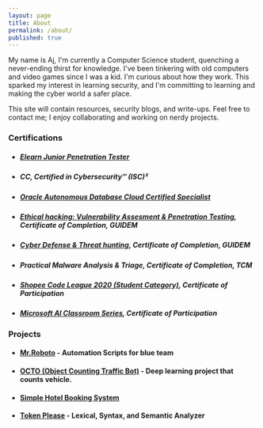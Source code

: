 ```yaml
---
layout: page
title: About
permalink: /about/
published: true
---
```

<script src="https://tryhackme.com/badge/994867"></script>

My name is Aj, I'm currently a Computer Science student, quenching a never-ending thirst for knowledge. I've been tinkering with old computers and video games since I was a kid. I'm curious about how they work. This sparked my interest in learning security, and I'm committing to learning and making the cyber world a safer place.

This site will contain resources, security blogs, and write-ups. Feel free to contact me; I enjoy collaborating and working on nerdy projects.

### Certifications
+ ##### [Elearn Junior Penetration Tester](https://verified.elearnsecurity.com/certificates/8706593d-cf8e-431f-9960-7a34bc638a08)
+ ##### CC, Certified in Cybersecurity℠ (ISC)²
+ ##### [Oracle Autonomous Database Cloud Certified Specialist](https://catalog-education.oracle.com/pls/certview/sharebadge?id=5C0F7E707BD234CAD160B6257A1AB6B81353C2A1AD1A3553F7C3EB884A190474)
+ ##### [Ethical hacking: Vulnerability Assesment & Penetration Testing](https://drive.google.com/file/d/1n4O9EztbqgpNhvGh9b485KQH8dHw65dl/view), Certificate of Completion, GUIDEM
+ ##### [Cyber Defense & Threat hunting](https://drive.google.com/file/d/1Hs0JMR_R7uH3URfbB5OibkUh9kvNOney/view), Certificate of Completion, GUIDEM
+ ##### Practical Malware Analysis & Triage, Certificate of Completion, TCM
+ ##### [Shopee Code League 2020 (Student Category)](https://drive.google.com/file/d/157qDxL5zopZfOQy6b8m5mbkr9UY245tA/view), Certificate of Participation
+ ##### [Microsoft AI Classroom Series](https://drive.google.com/file/d/1kGDOwS0ObXESpAY_t1WK8dn8UrJ6gO--/view), Certificate of Participation

### Projects 
+ #### [Mr.Roboto](https://github.com/aj-tap/mr.roboto) - Automation Scripts for blue team
+ #### [OCTO (Object Counting Traffic Bot)](https://github.com/aj-tap/OCTO) - Deep learning project that counts vehicle.
+ #### [Simple Hotel Booking System](https://github.com/aj-tap/Simple_Hotel_Booking_System)
+ #### [Token Please](https://github.com/microjoule/tokens-please) - Lexical, Syntax, and Semantic Analyzer


